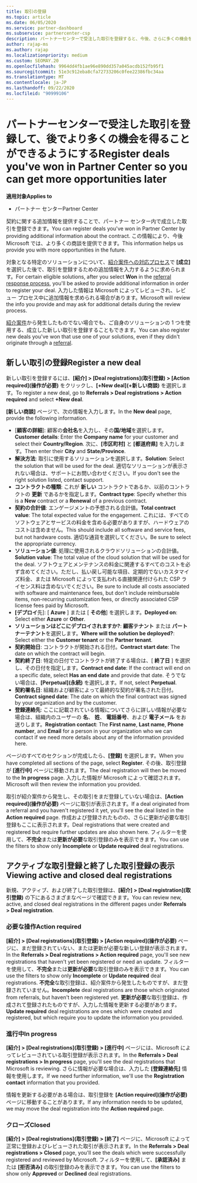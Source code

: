 ```yaml
---
title: 取引の登録
ms.topic: article
ms.date: 06/05/2020
ms.service: partner-dashboard
ms.subservice: partnercenter-csp
description: パートナーセンターで受注した取引を登録すると、今後、さらに多くの機会をマイクロソフトに提供することができます。
author: rajap-ms
ms.author: rajap
ms.localizationpriority: medium
ms.custom: SEOMAY.20
ms.openlocfilehash: 9964dd4fb1ae96e890dd357a045acdb152fb95f1
ms.sourcegitcommit: 51e3c912eba8cfa72733206c0fee22386fbc34aa
ms.translationtype: MT
ms.contentlocale: ja-JP
ms.lasthandoff: 09/22/2020
ms.locfileid: "90999106"
---
```

# <a name="register-deals-youve-won-in-partner-center-so-you-can-get-more-opportunities-later"></a><span data-ttu-id="18cd7-103">パートナーセンターで受注した取引を登録して、後でより多くの機会を得ることができるようにする</span><span class="sxs-lookup"><span data-stu-id="18cd7-103">Register deals you've won in Partner Center so you can get more opportunities later</span></span>

<span data-ttu-id="18cd7-104">**適用対象**</span><span class="sxs-lookup"><span data-stu-id="18cd7-104">**Applies to**</span></span>

- <span data-ttu-id="18cd7-105">パートナー センター</span><span class="sxs-lookup"><span data-stu-id="18cd7-105">Partner Center</span></span>

<span data-ttu-id="18cd7-106">契約に関する追加情報を提供することで、パートナー センター内で成立した取引を登録できます。</span><span class="sxs-lookup"><span data-stu-id="18cd7-106">You can register deals you've won in Partner Center by providing additional information about the contract.</span></span> <span data-ttu-id="18cd7-107">この情報により、今後 Microsoft では、より多くの商談を提供できます。</span><span class="sxs-lookup"><span data-stu-id="18cd7-107">This information helps us provide you with more opportunities in the future.</span></span>

<span data-ttu-id="18cd7-108">対象となる特定のソリューションについて、[紹介案件への対応プロセス](manage-leads.md)で **[成立]** を選択した後で、取引を登録するための追加情報を入力するように求められます。</span><span class="sxs-lookup"><span data-stu-id="18cd7-108">For certain eligible solutions, after you select **Won** in the [referral response process](manage-leads.md), you'll be asked to provide additional information in order to register your deal.</span></span> <span data-ttu-id="18cd7-109">入力した情報は Microsoft によってレビューされ、レビュー プロセス中に追加情報を求められる場合があります。</span><span class="sxs-lookup"><span data-stu-id="18cd7-109">Microsoft will review the info you provide and may ask for additional details during the review process.</span></span>

<span data-ttu-id="18cd7-110">[紹介案件](referrals.md)から発生したものでない場合でも、ご自身のソリューションの 1 つを使用する、成立した新しい取引を登録することもできます。</span><span class="sxs-lookup"><span data-stu-id="18cd7-110">You can also register new deals you've won that use one of your solutions, even if they didn't originate through a [referral](referrals.md).</span></span> 

## <a name="register-a-new-deal"></a><span data-ttu-id="18cd7-111">新しい取引の登録</span><span class="sxs-lookup"><span data-stu-id="18cd7-111">Register a new deal</span></span>

<span data-ttu-id="18cd7-112">新しい取引を登録するには、**[紹介] > [Deal registrations]\(取引登録\) > [Action required]\(操作が必要\)** をクリックし、**[+New deal]\(+新しい商談\)** を選択します。</span><span class="sxs-lookup"><span data-stu-id="18cd7-112">To register a new deal, go to **Referrals > Deal registrations > Action required** and select **+New deal**.</span></span>

<span data-ttu-id="18cd7-113">**[新しい商談]** ページで、次の情報を入力します。</span><span class="sxs-lookup"><span data-stu-id="18cd7-113">In the **New deal** page, provide the following information.</span></span>

- <span data-ttu-id="18cd7-114">[**顧客の詳細**]: 顧客の**会社名**を入力し、その**国/地域**を選択します。</span><span class="sxs-lookup"><span data-stu-id="18cd7-114">**Customer details**: Enter the **Company name** for your customer and select their **Country/Region**.</span></span> <span data-ttu-id="18cd7-115">次に、**[市区町村]** と **[都道府県]** を入力します。</span><span class="sxs-lookup"><span data-stu-id="18cd7-115">Then enter their **City** and **State/Province**.</span></span>
- <span data-ttu-id="18cd7-116">**解決方法**: 取引に使用するソリューションを選択します。</span><span class="sxs-lookup"><span data-stu-id="18cd7-116">**Solution**: Select the solution that will be used for the deal.</span></span> <span data-ttu-id="18cd7-117">適切なソリューションが表示されない場合は、サポートにお問い合わせください。</span><span class="sxs-lookup"><span data-stu-id="18cd7-117">If you don't see the right solution listed, contact support.</span></span>
- <span data-ttu-id="18cd7-118">**コントラクトの種類**: これが **新しい** コントラクトであるか、以前のコントラクトの **更新** であるかを指定します。</span><span class="sxs-lookup"><span data-stu-id="18cd7-118">**Contract type**: Specify whether this is a **New** contract or a **Renewal** of a previous contract.</span></span>
- <span data-ttu-id="18cd7-119">**契約の合計値**: エンゲージメントの予想される合計値。</span><span class="sxs-lookup"><span data-stu-id="18cd7-119">**Total contract value**: The total expected value for the engagement.</span></span> <span data-ttu-id="18cd7-120">これには、すべてのソフトウェアとサービスの料金を含める必要がありますが、ハードウェアのコストは含めません。</span><span class="sxs-lookup"><span data-stu-id="18cd7-120">This should include all software and service fees, but not hardware costs.</span></span> <span data-ttu-id="18cd7-121">適切な通貨を選択してください。</span><span class="sxs-lookup"><span data-stu-id="18cd7-121">Be sure to select the appropriate currency.</span></span>
- <span data-ttu-id="18cd7-122">**ソリューション値**: 処理に使用されるクラウドソリューションの合計値。</span><span class="sxs-lookup"><span data-stu-id="18cd7-122">**Solution value**: The total value of the cloud solution that will be used for the deal.</span></span> <span data-ttu-id="18cd7-123">ソフトウェアとメンテナンスの料金に関連するすべてのコストを必ず含めてください。ただし、払い戻し可能な項目、定期的でないカスタマイズ料金、または Microsoft によって支払われる直接関連付けられた CSP ライセンス料は含めないでください。</span><span class="sxs-lookup"><span data-stu-id="18cd7-123">Be sure to include all costs associated with software and maintenance fees, but don't include reimbursable items, non-recurring customization fees, or directly associated CSP license fees paid by Microsoft.</span></span>
- <span data-ttu-id="18cd7-124">**[デプロイ**先]: [ **Azure** ] または [ **その他**] を選択します。</span><span class="sxs-lookup"><span data-stu-id="18cd7-124">**Deployed on**: Select either **Azure** or **Other**.</span></span>
- <span data-ttu-id="18cd7-125">**ソリューションはどこにデプロイされますか?**: **顧客テナント** または **パートナーテナント**を選択します。</span><span class="sxs-lookup"><span data-stu-id="18cd7-125">**Where will the solution be deployed?**: Select either the **Customer tenant** or the **Partner tenant**.</span></span>
- <span data-ttu-id="18cd7-126">**契約開始日**: コントラクトが開始される日付。</span><span class="sxs-lookup"><span data-stu-id="18cd7-126">**Contract start date**: The date on which the contract will begin.</span></span>
- <span data-ttu-id="18cd7-127">**契約終了日**: 特定の日付でコントラクトが終了する場合は、[ **終了日** ] を選択し、その日付を指定します。</span><span class="sxs-lookup"><span data-stu-id="18cd7-127">**Contract end date**: If the contract will end on a specific date, select **Has an end date** and provide that date.</span></span> <span data-ttu-id="18cd7-128">そうでない場合は、**[Perpetual]\(永続\)** を選択します。</span><span class="sxs-lookup"><span data-stu-id="18cd7-128">If not, select **Perpetual**.</span></span>
- <span data-ttu-id="18cd7-129">**契約署名日**: 組織および顧客によって最終的な契約が署名された日付。</span><span class="sxs-lookup"><span data-stu-id="18cd7-129">**Contract signed date**: The date on which the final contract was signed by your organization and by the customer.</span></span>
- <span data-ttu-id="18cd7-130">**登録連絡先**: ここに記載されている情報についてさらに詳しい情報が必要な場合は、組織内のユーザーの **名**、 **姓**、 **電話番号**、および **電子メール** をお送りします。</span><span class="sxs-lookup"><span data-stu-id="18cd7-130">**Registration contact**: The **First name**, **Last name**, **Phone number**, and **Email** for a person in your organization who we can contact if we need more details about any of the information provided here.</span></span>

<span data-ttu-id="18cd7-131">ページのすべてのセクションが完成したら、**[登録]** を選択します。</span><span class="sxs-lookup"><span data-stu-id="18cd7-131">When you have completed all sections of the page, select **Register**.</span></span> <span data-ttu-id="18cd7-132">その後、取引登録が **[進行中]** ページに移動されます。</span><span class="sxs-lookup"><span data-stu-id="18cd7-132">The deal registration will then be moved to the **In progress** page.</span></span> <span data-ttu-id="18cd7-133">入力した情報が Microsoft によって確認されます。</span><span class="sxs-lookup"><span data-stu-id="18cd7-133">Microsoft will then review the information you provided.</span></span>

<span data-ttu-id="18cd7-134">取引が紹介案件から発生し、その取引をまだ登録していない場合は、**[Action required]\(操作が必要\)** ページに取引が表示されます。</span><span class="sxs-lookup"><span data-stu-id="18cd7-134">If a deal originated from a referral and you haven't registered it yet, you'll see the deal listed in the **Action required** page.</span></span> <span data-ttu-id="18cd7-135">作成および登録されたものの、さらに更新が必要な取引登録もここに表示されます。</span><span class="sxs-lookup"><span data-stu-id="18cd7-135">Deal registrations that were created and registered but require further updates are also shown here.</span></span> <span data-ttu-id="18cd7-136">フィルターを使用して、**不完全**または**更新が必要**な取引登録のみを表示できます。</span><span class="sxs-lookup"><span data-stu-id="18cd7-136">You can use the filters to show only **Incomplete** or **Update required** deal registrations.</span></span>

## <a name="viewing-active-and-closed-deal-registrations"></a><span data-ttu-id="18cd7-137">アクティブな取引登録と終了した取引登録の表示</span><span class="sxs-lookup"><span data-stu-id="18cd7-137">Viewing active and closed deal registrations</span></span>

<span data-ttu-id="18cd7-138">新規、アクティブ、および終了した取引登録は、**[紹介] > [Deal registration]\(取引登録\)** の下にあるさまざまなページで確認できます。</span><span class="sxs-lookup"><span data-stu-id="18cd7-138">You can review new, active, and closed deal registrations in the different pages under **Referrals > Deal registration**.</span></span>

### <a name="action-required"></a><span data-ttu-id="18cd7-139">必要な操作</span><span class="sxs-lookup"><span data-stu-id="18cd7-139">Action required</span></span>

<span data-ttu-id="18cd7-140">**[紹介] > [Deal registrations]\(取引登録\) > [Action required]\(操作が必要\)** ページに、まだ登録されていない、または更新が必要な新しい登録が表示されます。</span><span class="sxs-lookup"><span data-stu-id="18cd7-140">In the **Referrals > Deal registrations > Action required** page, you'll see new registrations that haven't yet been registered or need an update.</span></span> <span data-ttu-id="18cd7-141">フィルターを使用して、**不完全**または**更新が必要**な取引登録のみを表示できます。</span><span class="sxs-lookup"><span data-stu-id="18cd7-141">You can use the filters to show only **Incomplete** or **Update required** deal registrations.</span></span> <span data-ttu-id="18cd7-142">**不完全**な取引登録は、紹介案件から発生したものですが、まだ登録されていません。</span><span class="sxs-lookup"><span data-stu-id="18cd7-142">**Incomplete** deal registrations are those which originated from referrals, but haven't been registered yet.</span></span> <span data-ttu-id="18cd7-143">**更新が必要**な取引登録は、作成されて登録されたものですが、入力した情報を更新する必要があります。</span><span class="sxs-lookup"><span data-stu-id="18cd7-143">**Update required** deal registrations are ones which were created and registered, but which require you to update the information you provided.</span></span>

### <a name="in-progress"></a><span data-ttu-id="18cd7-144">進行中</span><span class="sxs-lookup"><span data-stu-id="18cd7-144">In progress</span></span>

<span data-ttu-id="18cd7-145">**[紹介] > [Deal registrations]\(取引登録\) > [進行中]** ページには、Microsoft によってレビューされている取引登録が表示されます。</span><span class="sxs-lookup"><span data-stu-id="18cd7-145">In the **Referrals > Deal registrations > In progress** page, you'll see the deal registrations that Microsoft is reviewing.</span></span> <span data-ttu-id="18cd7-146">さらに情報が必要な場合は、入力した **[登録連絡先]** 情報を使用します。</span><span class="sxs-lookup"><span data-stu-id="18cd7-146">If we need further information, we'll use the **Registration contact** information that you provided.</span></span>

<span data-ttu-id="18cd7-147">情報を更新する必要がある場合は、取引登録を **[Action required]\(操作が必要\)** ページに移動することがあります。</span><span class="sxs-lookup"><span data-stu-id="18cd7-147">If any information needs to be updated, we may move the deal registration into the **Action required** page.</span></span>

### <a name="closed"></a><span data-ttu-id="18cd7-148">クローズ</span><span class="sxs-lookup"><span data-stu-id="18cd7-148">Closed</span></span>

<span data-ttu-id="18cd7-149">**[紹介] > [Deal registrations]\(取引登録\) > [終了]** ページに、Microsoft によって正常に登録およびレビューされた取引が表示されます。</span><span class="sxs-lookup"><span data-stu-id="18cd7-149">In the **Referrals > Deal registrations > Closed** page, you'll see the deals which were successfully registered and reviewed by Microsoft.</span></span> <span data-ttu-id="18cd7-150">フィルターを使用して、**[承認済み]** または **[拒否済み]** の取引登録のみを表示できます。</span><span class="sxs-lookup"><span data-stu-id="18cd7-150">You can use the filters to show only **Approved** or **Declined** deal registrations.</span></span>
